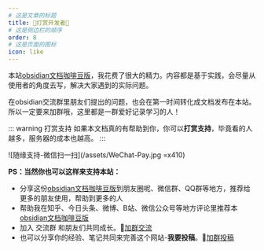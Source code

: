 ```yaml
---
# 这是文章的标题
title: 🍌打赏开发者🍌
# 这是侧边栏的顺序
order: 8
# 这是页面的图标
icon: like
---
```

本站[obsidian文档咖啡豆版](https://obsidian.vip/)，我花费了很大的精力。内容都是基于实践，会尽量从使用者的角度去写，解决大家遇到的实际问题。

在obsidian交流群里朋友们提出的问题，也会在第一时间转化成文档发布在本站。所以一定要来加群哦，这里都是一群爱好记录学习的人！

::: warning 打赏支持
如果本文档真的有帮助到你，你可以**打赏支持**，毕竟看的人越多，服务器的成本也越高。
:::

![随缘支持-微信扫一扫](/assets/WeChat-Pay.jpg =x410)

**PS：当然你也可以这样来支持本站：**  
-   分享这份[obsidian文档咖啡豆版](https://obsidian.vip/)到朋友圈呢、微信群、QQ群等地方，推荐给更多的朋友使用，帮助到更多的人    
-   帮助我在知乎、今日头条、微博、B站、微信公众号等地方评论里推荐本[obsidian文档咖啡豆版](https://obsidian.vip/)    
-   加入 交流群 和朋友们共同成长。📢[加群交流](/zh/documentation/community.md)     
-   也可以分享你的经验、笔记共同来完善这个网站-**我要投稿**。📢[加群投稿](/zh/documentation/community.md) 